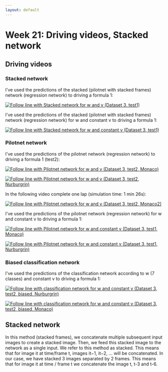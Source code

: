 ```yaml
---
layout: default
---
```

# Week 21: Driving videos, Stacked network

## Driving videos

### Stacked network

I've used the predictions of the stacked (pilotnet with stacked frames) network (regression network) to driving a formula 1: 

[![Follow line with Stacked network for w and v (Dataset 3, test1)](https://roboticslaburjc.github.io/2017-tfm-vanessa-fernandez/images/image_simple_circuit.png)](https://www.youtube.com/watch?v=4UfAGb1jT8Q)


I've used the predictions of the stacked (pilotnet with stacked frames) network (regression network) for w and constant v to driving a formula 1: 

[![Follow line with Stacked network for w and constant v (Dataset 3, test1)](https://roboticslaburjc.github.io/2017-tfm-vanessa-fernandez/images/image_simple_circuit.png)](https://www.youtube.com/watch?v=4QJjUSFDcbY)


### Pilotnet network

I've used the predictions of the pilotnet network (regression network) to driving a formula 1 (test2): 

[![Follow line with Pilotnet network for w and v (Dataset 3, test2, Monaco)](https://roboticslaburjc.github.io/2017-tfm-vanessa-fernandez/images/image_monaco.png)](https://www.youtube.com/watch?v=_NNvZ3ju7Ek)


[![Follow line with Pilotnet network for w and v (Dataset 3, test2, Nurburgrin)](https://roboticslaburjc.github.io/2017-tfm-vanessa-fernandez/images/image_nurburgrin.png)](https://www.youtube.com/watch?v=EiTnOc2-D9Y)


In the following video complete one lap (simulation time: 1 min 26s): 

[![Follow line with Pilotnet network for w and v (Dataset 3, test2, Monaco2)](https://roboticslaburjc.github.io/2017-tfm-vanessa-fernandez/images/image_monaco.png)](https://www.youtube.com/watch?v=Kp_BOd2uQCo)


 I've used the predictions of the pilotnet network (regression network) for w and constant v to driving a formula 1: 

[![Follow line with Pilotnet network for w and constant v (Dataset 3, test1, Monaco)](https://roboticslaburjc.github.io/2017-tfm-vanessa-fernandez/images/image_monaco.png)](https://www.youtube.com/watch?v=9MT-rwaxFW8)


[![Follow line with Pilotnet network for w and constant v (Dataset 3, test1, Nurburgrin)](https://roboticslaburjc.github.io/2017-tfm-vanessa-fernandez/images/image_nurburgrin.png)](https://www.youtube.com/watch?v=_KS54-g6yz0)


### Biased classification network

I've used the predictions of the classification network according to w (7 classes) and constant v to driving a formula 1: 

[![Follow line with classification network for w and constant v (Dataset 3, test2, biased, Nurburgrin)](https://roboticslaburjc.github.io/2017-tfm-vanessa-fernandez/images/image_nurburgrin.png)](https://www.youtube.com/watch?v=ffhaT1Uvd-E)


[![Follow line with classification network for w and constant v (Dataset 3, test2, biased, Monaco)](https://roboticslaburjc.github.io/2017-tfm-vanessa-fernandez/images/image_monaco.png)](https://www.youtube.com/watch?v=099L-bGYwXg)



## Stacked network

In this method (stacked frames), we concatenate multiple subsequent input images to create a stacked image. Then, we feed this stacked image to the network as a single input. We refer to this method as stacked. This means that for image it at time/frame t, images it−1, it−2, ... will be concatenated. In our case, we have stacked 3 images separated by 2 frames. This means that for image it at time / frame t we concatenate the image t, t-3 and t-6. 

